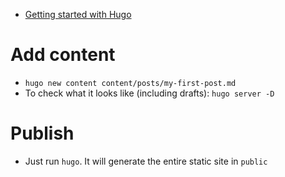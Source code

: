 - [Getting started with Hugo](https://gohugo.io/getting-started/quick-start/)

# Add content
- `hugo new content content/posts/my-first-post.md`
- To check what it looks like (including drafts): `hugo server -D`

# Publish
- Just run `hugo`. It will generate the entire static site in `public` 
